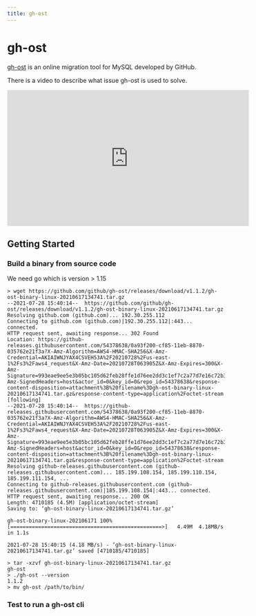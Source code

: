 ```yaml
---
title: gh-ost
---
```


gh-ost
===

[gh-ost](https://github.com/github/gh-ost) is an online migration tool for MySQL developed by GitHub.

There is a video to describe what issue gh-ost is used to solve.

<iframe width="560" height="315" src="https://www.youtube.com/embed/2zksJnRSgv0" title="YouTube video player" frameborder="0" allow="accelerometer; autoplay; clipboard-write; encrypted-media; gyroscope; picture-in-picture" allowfullscreen></iframe>


Getting Started
---

### Build a binary from source code

We need go which is version > 1.15

```
> wget https://github.com/github/gh-ost/releases/download/v1.1.2/gh-ost-binary-linux-20210617134741.tar.gz
--2021-07-28 15:40:14--  https://github.com/github/gh-ost/releases/download/v1.1.2/gh-ost-binary-linux-20210617134741.tar.gz
Resolving github.com (github.com)... 192.30.255.112
Connecting to github.com (github.com)|192.30.255.112|:443... connected.
HTTP request sent, awaiting response... 302 Found
Location: https://github-releases.githubusercontent.com/54378638/0a93f200-cf85-11eb-8870-035762e21f3a?X-Amz-Algorithm=AWS4-HMAC-SHA256&X-Amz-Credential=AKIAIWNJYAX4CSVEH53A%2F20210728%2Fus-east-1%2Fs3%2Faws4_request&X-Amz-Date=20210728T063905Z&X-Amz-Expires=300&X-Amz-Signature=993eae9ee5e3b05bc105d62feb28ffe1d76ee2dd3c1ef7c2a77d7e16c72b3ccb&X-Amz-SignedHeaders=host&actor_id=0&key_id=0&repo_id=54378638&response-content-disposition=attachment%3B%20filename%3Dgh-ost-binary-linux-20210617134741.tar.gz&response-content-type=application%2Foctet-stream [following]
--2021-07-28 15:40:14--  https://github-releases.githubusercontent.com/54378638/0a93f200-cf85-11eb-8870-035762e21f3a?X-Amz-Algorithm=AWS4-HMAC-SHA256&X-Amz-Credential=AKIAIWNJYAX4CSVEH53A%2F20210728%2Fus-east-1%2Fs3%2Faws4_request&X-Amz-Date=20210728T063905Z&X-Amz-Expires=300&X-Amz-Signature=993eae9ee5e3b05bc105d62feb28ffe1d76ee2dd3c1ef7c2a77d7e16c72b3ccb&X-Amz-SignedHeaders=host&actor_id=0&key_id=0&repo_id=54378638&response-content-disposition=attachment%3B%20filename%3Dgh-ost-binary-linux-20210617134741.tar.gz&response-content-type=application%2Foctet-stream
Resolving github-releases.githubusercontent.com (github-releases.githubusercontent.com)... 185.199.108.154, 185.199.110.154, 185.199.111.154, ...
Connecting to github-releases.githubusercontent.com (github-releases.githubusercontent.com)|185.199.108.154|:443... connected.
HTTP request sent, awaiting response... 200 OK
Length: 4710185 (4.5M) [application/octet-stream]
Saving to: ‘gh-ost-binary-linux-20210617134741.tar.gz’

gh-ost-binary-linux-202106171 100%[=================================================>]   4.49M  4.18MB/s    in 1.1s

2021-07-28 15:40:15 (4.18 MB/s) - ‘gh-ost-binary-linux-20210617134741.tar.gz’ saved [4710185/4710185]

> tar -xzvf gh-ost-binary-linux-20210617134741.tar.gz
gh-ost
> ./gh-ost --version
1.1.2
> mv gh-ost /path/to/bin/
```

### Test to run a gh-ost cli
